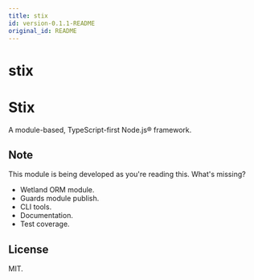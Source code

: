 ```yaml
---
title: stix
id: version-0.1.1-README
original_id: README
---
```


#  stix
Stix
====

A module-based, TypeScript-first Node.js® framework.

Note
----

This module is being developed as you're reading this. What's missing?

*   Wetland ORM module.
*   Guards module publish.
*   CLI tools.
*   Documentation.
*   Test coverage.

License
-------

MIT.
